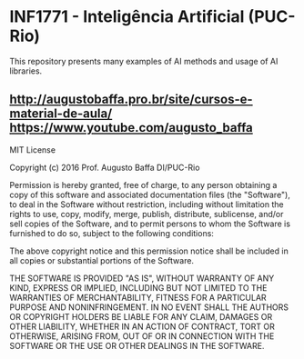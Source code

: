 # INF1771 - Inteligência Artificial (PUC-Rio)

This repository presents many examples of AI methods and usage of AI libraries. 

http://augustobaffa.pro.br/site/cursos-e-material-de-aula/
https://www.youtube.com/augusto_baffa
---

MIT License

Copyright (c) 2016 Prof. Augusto Baffa DI/PUC-Rio

Permission is hereby granted, free of charge, to any person obtaining a copy
of this software and associated documentation files (the "Software"), to deal
in the Software without restriction, including without limitation the rights
to use, copy, modify, merge, publish, distribute, sublicense, and/or sell
copies of the Software, and to permit persons to whom the Software is
furnished to do so, subject to the following conditions:

The above copyright notice and this permission notice shall be included in all
copies or substantial portions of the Software.

THE SOFTWARE IS PROVIDED "AS IS", WITHOUT WARRANTY OF ANY KIND, EXPRESS OR
IMPLIED, INCLUDING BUT NOT LIMITED TO THE WARRANTIES OF MERCHANTABILITY,
FITNESS FOR A PARTICULAR PURPOSE AND NONINFRINGEMENT. IN NO EVENT SHALL THE
AUTHORS OR COPYRIGHT HOLDERS BE LIABLE FOR ANY CLAIM, DAMAGES OR OTHER
LIABILITY, WHETHER IN AN ACTION OF CONTRACT, TORT OR OTHERWISE, ARISING FROM,
OUT OF OR IN CONNECTION WITH THE SOFTWARE OR THE USE OR OTHER DEALINGS IN THE
SOFTWARE.
